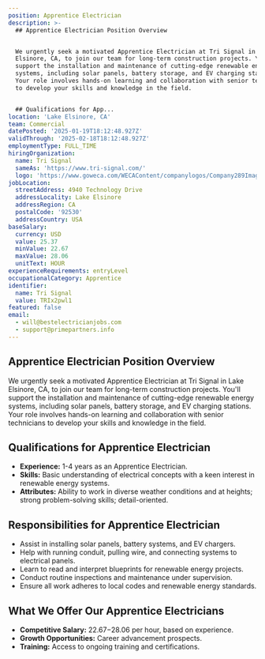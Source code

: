 ```yaml
---
position: Apprentice Electrician
description: >-
  ## Apprentice Electrician Position Overview


  We urgently seek a motivated Apprentice Electrician at Tri Signal in Lake
  Elsinore, CA, to join our team for long-term construction projects. You'll
  support the installation and maintenance of cutting-edge renewable energy
  systems, including solar panels, battery storage, and EV charging stations.
  Your role involves hands-on learning and collaboration with senior technicians
  to develop your skills and knowledge in the field.


  ## Qualifications for App...
location: 'Lake Elsinore, CA'
team: Commercial
datePosted: '2025-01-19T18:12:48.927Z'
validThrough: '2025-02-18T18:12:48.927Z'
employmentType: FULL_TIME
hiringOrganization:
  name: Tri Signal
  sameAs: 'https://www.tri-signal.com/'
  logo: 'https://www.goweca.com/WECAContent/companylogos/Company289Image.jpg'
jobLocation:
  streetAddress: 4940 Technology Drive
  addressLocality: Lake Elsinore
  addressRegion: CA
  postalCode: '92530'
  addressCountry: USA
baseSalary:
  currency: USD
  value: 25.37
  minValue: 22.67
  maxValue: 28.06
  unitText: HOUR
experienceRequirements: entryLevel
occupationalCategory: Apprentice
identifier:
  name: Tri Signal
  value: TRIx2pwl1
featured: false
email:
  - will@bestelectricianjobs.com
  - support@primepartners.info
---
```




## Apprentice Electrician Position Overview

We urgently seek a motivated Apprentice Electrician at Tri Signal in Lake Elsinore, CA, to join our team for long-term construction projects. You'll support the installation and maintenance of cutting-edge renewable energy systems, including solar panels, battery storage, and EV charging stations. Your role involves hands-on learning and collaboration with senior technicians to develop your skills and knowledge in the field.

## Qualifications for Apprentice Electrician

- **Experience:** 1-4 years as an Apprentice Electrician.
- **Skills:** Basic understanding of electrical concepts with a keen interest in renewable energy systems.
- **Attributes:** Ability to work in diverse weather conditions and at heights; strong problem-solving skills; detail-oriented.

## Responsibilities for Apprentice Electrician

- Assist in installing solar panels, battery systems, and EV chargers.
- Help with running conduit, pulling wire, and connecting systems to electrical panels.
- Learn to read and interpret blueprints for renewable energy projects.
- Conduct routine inspections and maintenance under supervision.
- Ensure all work adheres to local codes and renewable energy standards.

## What We Offer Our Apprentice Electricians

- **Competitive Salary:** $22.67-$28.06 per hour, based on experience.
- **Growth Opportunities:** Career advancement prospects.
- **Training:** Access to ongoing training and certifications.